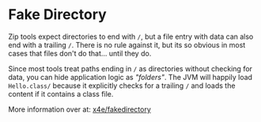 # Fake Directory

Zip tools expect directories to end with `/`, but a file entry with data can also end with a trailing `/`. There is no rule against it, but its so obvious in most cases that files don't do that... until they do. 

Since most tools treat paths ending in `/` as directories without checking for data, you can hide application logic as _"folders"_. The JVM will happily load `Hello.class/` because it explicitly checks for a trailing `/` and loads the content if  it contains a class file.

More information over at: [x4e/fakedirectory](https://github.com/x4e/fakedirectory) 

